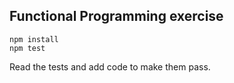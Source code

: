 ## Functional Programming exercise

```
npm install
npm test
```

Read the tests and add code to make them pass.

